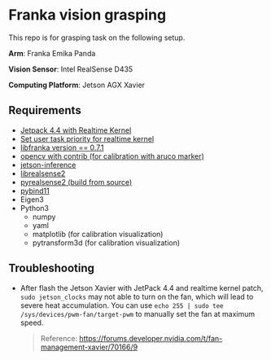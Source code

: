 # Franka vision grasping

This repo is for grasping task on the following setup.

**Arm**: Franka Emika Panda 

**Vision Sensor**: Intel RealSense D435

**Computing Platform**: Jetson AGX Xavier 

## Requirements

* [Jetpack 4.4 with Realtime Kernel](./docs/Jetpack4.4-with-realtime-kernel.md)
* [Set user task priority for realtime kernel](https://frankaemika.github.io/docs/installation_linux.html)
* [libfranka version == 0.7.1](https://frankaemika.github.io/docs/installation_linux.html)
* [opencv with contrib (for calibration with aruco marker)](https://github.com/AastaNV/JEP/blob/master/script/install_opencv4.3.0_Jetson.sh)
* [jetson-inference](https://github.com/dusty-nv/jetson-inference/blob/master/docs/building-repo-2.md)
* [librealsense2](https://github.com/IntelRealSense/librealsense/blob/master/doc/installation_jetson.md)
* [pyrealsense2 (build from source)](https://github.com/IntelRealSense/librealsense/tree/master/wrappers/python)
* [pybind11](https://github.com/pybind/pybind11)
* Eigen3
* Python3
  * numpy
  * yaml
  * matplotlib (for calibration visualization)
  * pytransform3d (for calibration visualization)

## Troubleshooting

* After flash the Jetson Xavier with JetPack 4.4 and realtime kernel patch, `sudo jetson_clocks` may not able to turn on the fan, which will lead to severe heat accumulation. You can use `echo 255 | sudo tee /sys/devices/pwm-fan/target-pwm` to manually set the fan at maximum speed.

  > Reference: https://forums.developer.nvidia.com/t/fan-management-xavier/70166/9